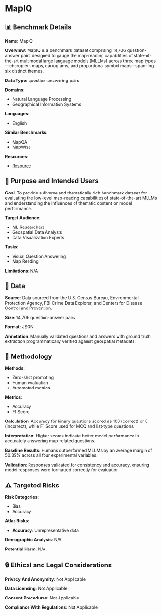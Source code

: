 # MapIQ

## 📊 Benchmark Details

**Name**: MapIQ

**Overview**: MapIQ is a benchmark dataset comprising 14,706 question-answer pairs designed to gauge the map-reading capabilities of state-of-the-art multimodal large language models (MLLMs) across three map types—choropleth maps, cartograms, and proportional symbol maps—spanning six distinct themes.

**Data Type**: question-answering pairs

**Domains**:
- Natural Language Processing
- Geographical Information Systems

**Languages**:
- English

**Similar Benchmarks**:
- MapQA
- MapWise

**Resources**:
- [Resource](https://osf.io/kp6j4/?view_only=fa2847a270094fd98512127bebd8de87)

## 🎯 Purpose and Intended Users

**Goal**: To provide a diverse and thematically rich benchmark dataset for evaluating the low-level map-reading capabilities of state-of-the-art MLLMs and understanding the influences of thematic content on model performance.

**Target Audience**:
- ML Researchers
- Geospatial Data Analysts
- Data Visualization Experts

**Tasks**:
- Visual Question Answering
- Map Reading

**Limitations**: N/A

## 💾 Data

**Source**: Data sourced from the U.S. Census Bureau, Environmental Protection Agency, FBI Crime Data Explorer, and Centers for Disease Control and Prevention.

**Size**: 14,706 question-answer pairs

**Format**: JSON

**Annotation**: Manually validated questions and answers with ground truth extraction programmatically verified against geospatial metadata.

## 🔬 Methodology

**Methods**:
- Zero-shot prompting
- Human evaluation
- Automated metrics

**Metrics**:
- Accuracy
- F1 Score

**Calculation**: Accuracy for binary questions scored as 100 (correct) or 0 (incorrect), while F1 Score used for MCQ and list-type questions.

**Interpretation**: Higher scores indicate better model performance in accurately answering map-related questions.

**Baseline Results**: Humans outperformed MLLMs by an average margin of 50.35% across all four experimental variables.

**Validation**: Responses validated for consistency and accuracy, ensuring model responses were formatted correctly for evaluation.

## ⚠️ Targeted Risks

**Risk Categories**:
- Bias
- Accuracy

**Atlas Risks**:
- **Accuracy**: Unrepresentative data

**Demographic Analysis**: N/A

**Potential Harm**: N/A

## 🔒 Ethical and Legal Considerations

**Privacy And Anonymity**: Not Applicable

**Data Licensing**: Not Applicable

**Consent Procedures**: Not Applicable

**Compliance With Regulations**: Not Applicable
